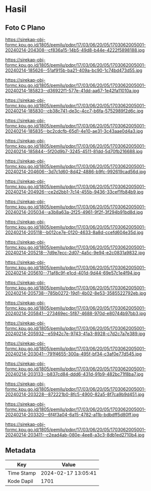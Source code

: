 # Hasil

## Foto C Plano

https://sirekap-obj-formc.kpu.go.id/1805/pemilu/pdpr/17/03/06/20/05/1703062005001-20240214-204308--cf836a15-14b5-49d8-b44e-4222f5898188.jpg

https://sirekap-obj-formc.kpu.go.id/1805/pemilu/pdpr/17/03/06/20/05/1703062005001-20240214-185626--51af915b-ba21-409a-bc90-1c74bd473d55.jpg

https://sirekap-obj-formc.kpu.go.id/1805/pemilu/pdpr/17/03/06/20/05/1703062005001-20240214-185823--d36922f1-577e-41dd-aa67-1e42fa11010a.jpg

https://sirekap-obj-formc.kpu.go.id/1805/pemilu/pdpr/17/03/06/20/05/1703062005001-20240214-185830--cb38c741-de3c-4cc7-b6fa-5752989f2d6c.jpg

https://sirekap-obj-formc.kpu.go.id/1805/pemilu/pdpr/17/03/06/20/05/1703062005001-20240214-185835--bc2cdcfb-65d1-4e10-ae31-3c43aae0d4a3.jpg

https://sirekap-obj-formc.kpu.go.id/1805/pemilu/pdpr/17/03/06/20/05/1703062005001-20240214-185844--5f20d9b7-3245-4511-81dd-5d70fb216688.jpg

https://sirekap-obj-formc.kpu.go.id/1805/pemilu/pdpr/17/03/06/20/05/1703062005001-20240214-204606--3d7c1d60-8d42-4886-b9fc-992619cad56d.jpg

https://sirekap-obj-formc.kpu.go.id/1805/pemilu/pdpr/17/03/06/20/05/1703062005001-20240214-204926--ce2d2bb1-7c14-455b-9436-33cef1fb84b9.jpg

https://sirekap-obj-formc.kpu.go.id/1805/pemilu/pdpr/17/03/06/20/05/1703062005001-20240214-205034--a3b8a63a-2f25-4961-9f2f-3f294b91bd8d.jpg

https://sirekap-obj-formc.kpu.go.id/1805/pemilu/pdpr/17/03/06/20/05/1703062005001-20240214-205118--b012ce7e-0120-4633-8a8d-ccefd604e35d.jpg

https://sirekap-obj-formc.kpu.go.id/1805/pemilu/pdpr/17/03/06/20/05/1703062005001-20240214-205218--7d9e7ecc-2d07-4a5c-9e94-e2c0831a9832.jpg

https://sirekap-obj-formc.kpu.go.id/1805/pemilu/pdpr/17/03/06/20/05/1703062005001-20240214-205610--71af8c9f-e1cd-401d-9d44-69e57c1e4f94.jpg

https://sirekap-obj-formc.kpu.go.id/1805/pemilu/pdpr/17/03/06/20/05/1703062005001-20240214-205738--785b0272-19d1-4b02-8e53-3585522792eb.jpg

https://sirekap-obj-formc.kpu.go.id/1805/pemilu/pdpr/17/03/06/20/05/1703062005001-20240214-205841--273469ec-5f87-4688-970d-e80744b97bb3.jpg

https://sirekap-obj-formc.kpu.go.id/1805/pemilu/pdpr/17/03/06/20/05/1703062005001-20240214-205932--e5942c7e-9743-41a3-8928-c7d2c7a7e389.jpg

https://sirekap-obj-formc.kpu.go.id/1805/pemilu/pdpr/17/03/06/20/05/1703062005001-20240214-203041--791f4655-300a-495f-bf34-c3af0e77d545.jpg

https://sirekap-obj-formc.kpu.go.id/1805/pemilu/pdpr/17/03/06/20/05/1703062005001-20240214-203133--b837cd84-ddd6-431d-91b9-482bc71f8ba7.jpg

https://sirekap-obj-formc.kpu.go.id/1805/pemilu/pdpr/17/03/06/20/05/1703062005001-20240214-203228--872221b0-8fc5-4900-82a5-8f7ca9b9d451.jpg

https://sirekap-obj-formc.kpu.go.id/1805/pemilu/pdpr/17/03/06/20/05/1703062005001-20240214-203320--6f4f3a04-6a15-4782-a11b-bdbdff5d80ff.jpg

https://sirekap-obj-formc.kpu.go.id/1805/pemilu/pdpr/17/03/06/20/05/1703062005001-20240214-203411--c2ead4ab-080e-4ee8-a3c3-8db1ed2710b4.jpg


## Metadata

| Key        | Value               |
| ---------- | ------------------- |
| Time Stamp | 2024-02-17 13:05:41 |
| Kode Dapil | 1701                |



